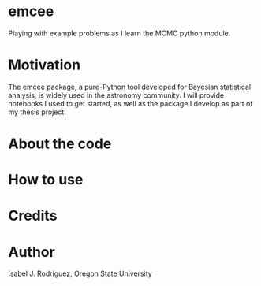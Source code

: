 # emcee
Playing with example problems as I learn the MCMC python module. 

# Motivation

The emcee package, a pure-Python tool developed for Bayesian statistical analysis, is widely used in the astronomy community. I will provide notebooks I used to get started, as well as the package I develop as part of my thesis project. 

# About the code

# How to use

# Credits 

# Author
Isabel J. Rodriguez, Oregon State University
